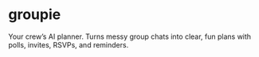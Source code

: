 # groupie
Your crew’s AI planner. Turns messy group chats into clear, fun plans with polls, invites, RSVPs, and reminders.
